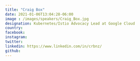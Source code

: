 ```yaml
---
title: "Craig Box"
date: 2021-01-06T13:04:28-06:00
image : /images/speakers/Craig_Box.jpg
designation: Kubernetes/Istio Advocacy Lead at Google Cloud
country: 
facebook: 
instagram: 
twitter: 
linkedin: https://www.linkedin.com/in/crbnz/
github: 
---
```



